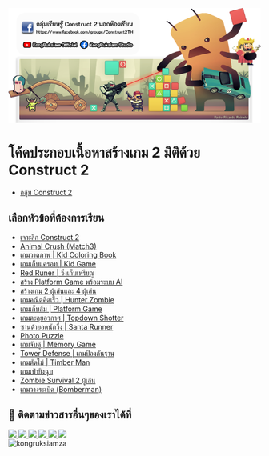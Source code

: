 ![image](https://github.com/kongruksiamza/Construct2SourceCode/blob/main/cover.png?raw=true)
# โค้ดประกอบเนื้อหาสร้างเกม 2 มิติด้วย Construct 2 
- [กลุ่ม Construct 2](https://www.facebook.com/groups/Construct2TH)

## เลือกหัวข้อที่ต้องการเรียน

- [เจาะลึก Construct 2](https://www.youtube.com/playlist?list=PLltVQYLz1BMCXFSo834StnquTDWm1s7OA)
- [Animal Crush (Match3)](https://www.youtube.com/playlist?list=PLltVQYLz1BMB8RkXkeIz7QBzTLfA2B74q)
- [เกมวาดภาพ | Kid Coloring Book](https://www.youtube.com/playlist?list=PLltVQYLz1BMAuQCqcnHGvzqFZdxd27INS)
- [เกมเก็บแครอท | Kid Game](https://www.youtube.com/playlist?list=PLltVQYLz1BMCTPau7LY-dcLsZrRJIc317)
- [Red Runer | วิ่งเก็บเหรียญ](https://www.youtube.com/playlist?list=PLltVQYLz1BMBfkBCmT_dP1-2Umu14FQoH)
- [สร้าง Platform Game พร้อมระบบ AI](https://www.youtube.com/playlist?list=PLltVQYLz1BMA8sY_7I5DhnIPO4Pa_FkyA)
- [สร้างเกม 2 ผู้เล่นและ 4 ผู้เล่น](https://www.youtube.com/playlist?list=PLltVQYLz1BMDTIV7B-MnHzEqOHD_8EIMn)
- [เกมคณิตคิดเร็ว | Hunter Zombie](https://www.youtube.com/playlist?list=PLltVQYLz1BMDPp2lRcH7mfsvJBZCPuIHZ)
- [เกมเก็บส้ม | Platform Game](https://www.youtube.com/playlist?list=PLltVQYLz1BMBtm0qE5A1-RnA9OG_ZqzI3)
- [เกมตะลุยอวกาศ | Topdown Shotter](https://www.youtube.com/playlist?list=PLltVQYLz1BMAIvFYjTUZ2e5vPJr3MqQag)
- [ซานต้ายอดนักวิ่ง | Santa Runner](https://www.youtube.com/playlist?list=PLltVQYLz1BMBVxd0yhrrRUWbptecYoFGZ)
- [Photo Puzzle](https://www.youtube.com/playlist?list=PLltVQYLz1BMB5QYM2ld_8H6pPuZ-u9_qG)
- [เกมจับคู่ | Memory Game](https://www.youtube.com/playlist?list=PLltVQYLz1BMDxXG13F7cjtCCZ7iYJ41vA)
- [Tower Defense | เกมป้องกันฐาน](https://www.youtube.com/playlist?list=PLltVQYLz1BMCAvFTdsvHZU26MuL4zClsh)
- [เกมตัดไม้ | Timber Man](https://www.youtube.com/playlist?list=PLltVQYLz1BMB6JEqoC0G9vVP5T1gikg-_)
- [เกมเป่ายิงฉุบ](https://www.youtube.com/playlist?list=PLltVQYLz1BMArNq7Jasgo-4bLvooQKfJp)
- [Zombie Survival 2 ผู้เล่น](https://www.youtube.com/playlist?list=PLltVQYLz1BMDPWVz_23aY8xfKX9gTsm2w)
- [เกมวางระเบิด (Bomberman)](https://www.youtube.com/playlist?list=PLltVQYLz1BMAoD_Q8ViD84Fem43x6ijg7)

## 📢 ติดตามข่าวสารอื่นๆของเราได้ที่
<div id="badges">
  <a href="https://www.facebook.com/KongRuksiamTutorial" target="_blank">
    <img src="https://img.shields.io/badge/Facebook-1877F2?style=for-the-badge&logo=facebook&logoColor=white"/>
  </a>
  <a href="https://www.youtube.com/@KongRuksiamOfficial" target="_blank">
    <img src="https://img.shields.io/badge/YouTube-FF0000?style=for-the-badge&logo=youtube&logoColor=white"/>
  </a>
    <a href="https://www.udemy.com/user/kong-ruksiam/" target="_blank">
    <img src="https://img.shields.io/badge/Udemy-A435F0?style=for-the-badge&logo=Udemy&logoColor=white"/>
  </a>
  <a href="https://medium.com/@kongruksiam" target="_blank">
    <img src="https://img.shields.io/badge/Medium-12100E?style=for-the-badge&logo=medium&logoColor=white"/>
  </a>
  <a href="https://codepen.io/kongruksiamstudio" target="_blank">
    <img src="https://img.shields.io/badge/Codepen-000000?style=for-the-badge&logo=codepen&logoColor=white"/>
  </a>
  <a href="https://www.tiktok.com/@kongruksiamstudio" target="_blank">
    <img src="https://img.shields.io/badge/TikTok-000000?style=for-the-badge&logo=tiktok&logoColor=white"/>
  </a>
  <br>
  <img src="https://komarev.com/ghpvc/?username=kongruksiamza&style=flat-square&color=blue" alt="kongruksiamza"/>
</div>
